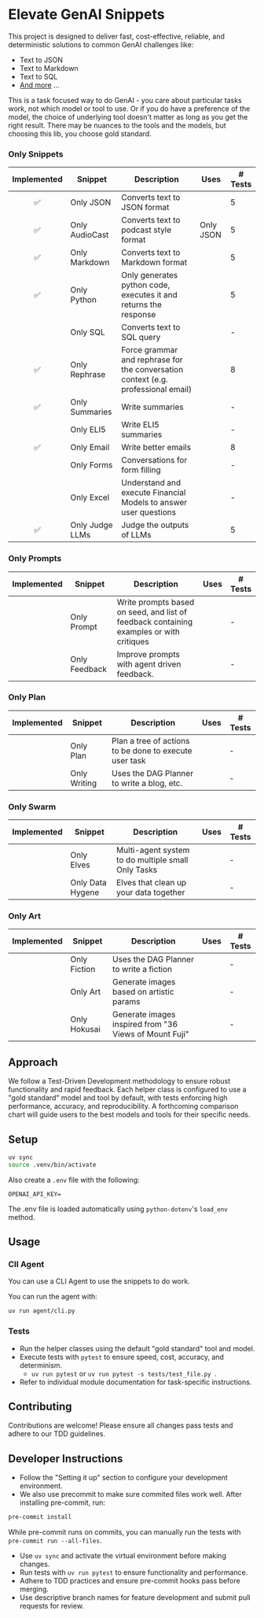 # Elevate GenAI Snippets
This project is designed to deliver fast, cost-effective, reliable, and deterministic solutions to common GenAI challenges like:
- Text to JSON
- Text to Markdown
- Text to SQL
- [And more](#snippets) ...

This is a task focused way to do GenAI - you care about particular tasks work, not which model or tool to use. Or if you do have a preference of the model, the choice of underlying tool doesn't matter as long as you get the right result. There may be nuances to the tools and the models, but choosing this lib, you choose gold standard.


### Only Snippets

| Implemented | Snippet          | Description                      | Uses      | # Tests |
|:-----------:|------------------|----------------------------------|-----------|---------|
| ✅          | Only JSON     | Converts text to JSON format     |           | 5       |
| ✅          | Only AudioCast | Converts text to podcast style format | Only JSON | 5       |
| ✅          | Only Markdown | Converts text to Markdown format |           | 5       |
| ✅          | Only Python | Only generates python code, executes it and returns the response |           | 5       |
|            | Only SQL      | Converts text to SQL query       |           | -       |
| ✅          | Only Rephrase      | Force grammar and rephrase for the conversation context (e.g. professional email) |           | 8       |
| ✅          | Only Summaries      | Write summaries        |           | -       |
|            | Only ELI5      | Write ELI5 summaries        |           | -       |
| ✅          | Only Email      | Write better emails        |           | 8       |
|            | Only Forms      | Conversations for form filling       |           | -       |
|            | Only Excel      | Understand and execute Financial Models to answer user questions        |           | -       |
|  ✅          | Only Judge LLMs      | Judge the outputs of LLMs        |           | 5       |

### Only Prompts

| Implemented | Snippet          | Description                      | Uses | # Tests |
|:-----------:|------------------|----------------------------------|------|---------|
|            | Only Prompt      | Write prompts based on seed, and list of feedback containing examples or with critiques |      | -       |
|            | Only Feedback      | Improve prompts with agent driven feedback. |      | -       |


### Only Plan

| Implemented | Snippet          | Description                      | Uses | # Tests |
|:-----------:|------------------|----------------------------------|------|---------|
|            | Only Plan      | Plan a tree of actions to be done to execute user task |      | -       |
|            | Only Writing      | Uses the DAG Planner to write a blog, etc. |      | -       |

### Only Swarm

| Implemented | Snippet          | Description                      | Uses | # Tests |
|:-----------:|------------------|----------------------------------|------|---------|
|            | Only Elves | Multi-agent system to do multiple small Only Tasks |      | -       |
|            | Only Data Hygene | Elves that clean up your data together |      | -       |

### Only Art

| Implemented | Snippet          | Description                      | Uses | # Tests |
|:-----------:|------------------|----------------------------------|------|---------|
|            | Only Fiction      | Uses the DAG Planner to write a fiction |      | -       |
|            | Only Art      | Generate images based on artistic params |      | -       |
|            | Only Hokusai      | Generate images inspired from "36 Views of Mount Fuji" |      | -       |


## Approach
We follow a Test-Driven Development methodology to ensure robust functionality and rapid feedback. Each helper class is configured to use a "gold standard" model and tool by default, with tests enforcing high performance, accuracy, and reproducibility. A forthcoming comparison chart will guide users to the best models and tools for their specific needs.

## Setup

```bash
uv sync
source .venv/bin/activate
```

Also create a `.env` file with the following:
```
OPENAI_API_KEY=
```
The .env file is loaded automatically using `python-dotenv`'s `load_env` method.

## Usage

### ClI Agent
You can use a CLI Agent to use the snippets to do work.

You can run the agent with:
```bash
uv run agent/cli.py
```

### Tests

- Run the helper classes using the default "gold standard" tool and model.
- Execute tests with `pytest` to ensure speed, cost, accuracy, and determinism.
    - `uv run pytest` or `uv run pytest -s tests/test_file.py `.
- Refer to individual module documentation for task-specific instructions.

## Contributing

Contributions are welcome! Please ensure all changes pass tests and adhere to our TDD guidelines.

## Developer Instructions

- Follow the "Setting it up" section to configure your development environment.
- We also use precommit to make sure commited files work well. After installing pre-commit, run:
```bash
pre-commit install
```
While pre-commit runs on commits, you can manually run the tests with `pre-commit run --all-files`.
- Use `uv sync` and activate the virtual environment before making changes.
- Run tests with `uv run pytest` to ensure functionality and performance.
- Adhere to TDD practices and ensure pre-commit hooks pass before merging.
- Use descriptive branch names for feature development and submit pull requests for review.
